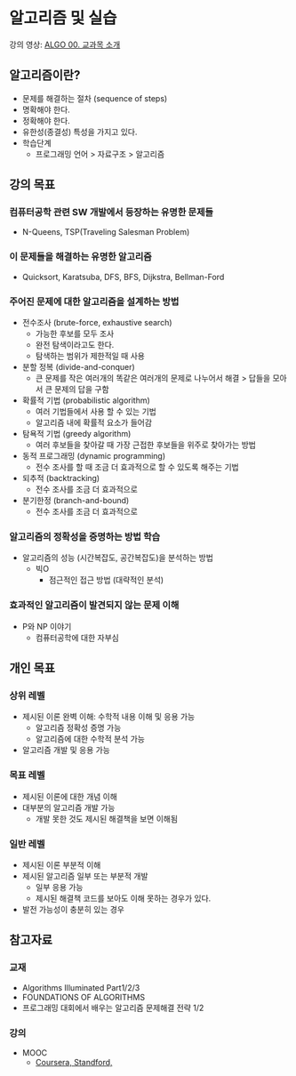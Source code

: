 # 알고리즘 및 실습

강의 영상: [ALGO 00. 교과목 소개](https://youtu.be/s9tEYZEhWE0)

## 알고리즘이란?

- 문제를 해결하는 절차 (sequence of steps)
- 명확해야 한다.
- 정확해야 한다.
- 유한성(종결성) 특성을 가지고 있다.
- 학습단계
  - 프로그래밍 언어 > 자료구조 > 알고리즘

## 강의 목표

### 컴퓨터공학 관련 SW 개발에서 등장하는 유명한 문제들
- N-Queens, TSP(Traveling Salesman Problem)

### 이 문제들을 해결하는 유명한 알고리즘
- Quicksort, Karatsuba, DFS, BFS, Dijkstra, Bellman-Ford

### 주어진 문제에 대한 알고리즘을 설계하는 방법
- 전수조사 (brute-force, exhaustive search)
  - 가능한 후보를 모두 조사
  - 완전 탐색이라고도 한다.
  - 탐색하는 범위가 제한적일 때 사용
- 분할 정복 (divide-and-conquer)
  - 큰 문제를 작은 여러개의 똑같은 여러개의 문제로 나누어서 해결 > 답들을 모아서 큰 문제의 답을 구함
- 확률적 기법 (probabilistic algorithm)
  - 여러 기법들에서 사용 할 수 있는 기법
  - 알고리즘 내에 확률적 요소가 들어감
- 탐욕적 기법 (greedy algorithm)
  - 여러 후보들을 찾아갈 때 가장 근접한 후보들을 위주로 찾아가는 방법
- 동적 프로그래밍 (dynamic programming)
  - 전수 조사를 할 때 조금 더 효과적으로 할 수 있도록 해주는 기법
- 되추적 (backtracking)
  - 전수 조사를 조금 더 효과적으로
- 분기한정 (branch-and-bound)
  - 전수 조사를 조금 더 효과적으로

### 알고리즘의 정확성을 증명하는 방법 학습
- 알고리즘의 성능 (시간복잡도, 공간복잡도)을 분석하는 방법
  - 빅O
    - 점근적인 접근 방법 (대략적인 분석)

### 효과적인 알고리즘이 발견되지 않는 문제 이해
- P와 NP 이야기
  - 컴퓨터공학에 대한 자부심

## 개인 목표

### 상위 레벨

- 제시된 이론 완벽 이해: 수학적 내용 이해 및 응용 가능
  - 알고리즘 정확성 증명 가능
  - 알고리즘에 대한 수학적 분석 가능
- 알고리즘 개발 및 응용 가능

### 목표 레벨

- 제시된 이론에 대한 개념 이해
- 대부분의 알고리즘 개발 가능
  - 개발 못한 것도 제시된 해결책을 보면 이해됨

### 일반 레벨

- 제시된 이론 부분적 이해
- 제시된 알고리즘 일부 또는 부분적 개발
  - 일부 응용 가능
  - 제시된 해결책 코드를 보아도 이해 못하는 경우가 있다.
- 발전 가능성이 충분히 있는 경우

## 참고자료

### 교재

- Algorithms Illuminated Part1/2/3
- FOUNDATIONS OF ALGORITHMS
- 프로그래밍 대회에서 배우는 알고리즘 문제해결 전략 1/2

### 강의

- MOOC
  - [Coursera, Standford,](https://www.coursera.org/specializations/algorithms)